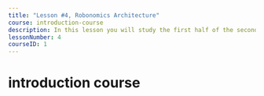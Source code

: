 ```yaml
---
title: "Lesson #4, Robonomics Architecture"
course: introduction-course
description: In this lesson you will study the first half of the second chapter of Robonomics Whitepaper 2022 titled Robonomics Architecture.
lessonNumber: 4
courseID: 1
---
```


# introduction course